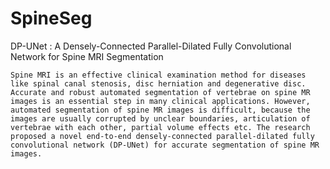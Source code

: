 # SpineSeg

DP-UNet : A Densely-Connected Parallel-Dilated Fully Convolutional Network for Spine MRI Segmentation

    Spine MRI is an effective clinical examination method for diseases like spinal canal stenosis, disc herniation and degenerative disc. Accurate and robust automated segmentation of vertebrae on spine MR images is an essential step in many clinical applications. However, automated segmentation of spine MR images is difficult, because the images are usually corrupted by unclear boundaries, articulation of vertebrae with each other, partial volume effects etc. The research proposed a novel end-to-end densely-connected parallel-dilated fully convolutional network (DP-UNet) for accurate segmentation of spine MR images.
